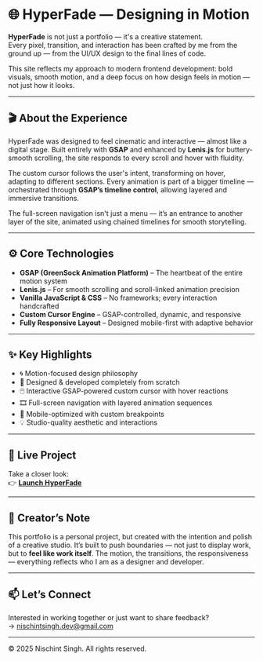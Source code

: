 # 🌐 HyperFade — Designing in Motion

**HyperFade** is not just a portfolio — it's a creative statement.  
Every pixel, transition, and interaction has been crafted by me from the ground up — from the UI/UX design to the final lines of code.

This site reflects my approach to modern frontend development: bold visuals, smooth motion, and a deep focus on how design feels in motion — not just how it looks.

---

## 🎬 About the Experience

HyperFade was designed to feel cinematic and interactive — almost like a digital stage. Built entirely with **GSAP** and enhanced by **Lenis.js** for buttery-smooth scrolling, the site responds to every scroll and hover with fluidity.

The custom cursor follows the user's intent, transforming on hover, adapting to different sections. Every animation is part of a bigger timeline — orchestrated through **GSAP’s timeline control**, allowing layered and immersive transitions.

The full-screen navigation isn't just a menu — it’s an entrance to another layer of the site, animated using chained timelines for smooth storytelling.

---

## ⚙️ Core Technologies

- **GSAP (GreenSock Animation Platform)** – The heartbeat of the entire motion system
- **Lenis.js** – For smooth scrolling and scroll-linked animation precision
- **Vanilla JavaScript & CSS** – No frameworks; every interaction handcrafted
- **Custom Cursor Engine** – GSAP-controlled, dynamic, and responsive
- **Fully Responsive Layout** – Designed mobile-first with adaptive behavior

---

## ✨ Key Highlights

- 🌀 Motion-focused design philosophy  
- 🎯 Designed & developed completely from scratch  
- 🖱️ Interactive GSAP-powered custom cursor with hover reactions  
- 🎞️ Full-screen navigation with layered animation sequences  
- 📱 Mobile-optimized with custom breakpoints  
- 💡 Studio-quality aesthetic and interactions

---

## 🚀 Live Project

Take a closer look:  
👉 **[Launch HyperFade](https://your-vercel-url.vercel.app)**

---

## 📌 Creator’s Note

This portfolio is a personal project, but created with the intention and polish of a creative studio. It’s built to push boundaries — not just to display work, but to **feel like work itself**. 
The motion, the transitions, the responsiveness — everything reflects who I am as a designer and developer.

---

## 📫 Let’s Connect

Interested in working together or just want to share feedback?  
→ [nischintsingh.dev@gmail.com](mailto:nischintsingh.dev@gmail.com)

---

© 2025 Nischint Singh. All rights reserved.
